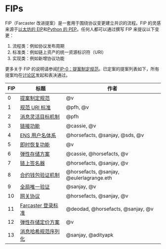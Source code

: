 # FIPs

FIP（Farcaster 改进提案）是一套用于围绕协议变更建立共识的流程。FIP 的灵感来源于[以太坊的 EIP](https://eips.ethereum.org/EIPS/eip-1)和[Python 的 PEP](https://peps.python.org/pep-0001/)。任何人都可以通过撰写 FIP 来提议以下变更：

1. 流程类：例如协议发布周期
2. 标准类：例如链上资产的统一资源标识符（URI）
3. 实现类：例如新增协议功能

更多关于 FIP 的说明请参阅[FIP-0：提案制定规范](https://github.com/farcasterxyz/protocol/discussions/82)。已定案的提案列表如下，所有提案均在[讨论区](https://github.com/farcasterxyz/protocol/discussions/categories/fip-stage-4-finalized)发起和表决通过。

| FIP | 标题                                                                           | 作者                                     |
| --- | ------------------------------------------------------------------------------ | ---------------------------------------- |
| 0   | [提案制定规范](https://github.com/farcasterxyz/protocol/discussions/82)        | @v                                       |
| 1   | [规范 URI 标准](https://github.com/farcasterxyz/protocol/discussions/72)       | @pfh, @v                                 |
| 2   | [消息灵活目标机制](https://github.com/farcasterxyz/protocol/discussions/71)    | @pfh                                     |
| 3   | [链接功能](https://github.com/farcasterxyz/protocol/discussions/85)            | @cassie, @v                              |
| 4   | [ENS 用户名体系](https://github.com/farcasterxyz/protocol/discussions/90)      | @horsefacts, @sanjay, @sds, @v           |
| 5   | [即时恢复功能](https://github.com/farcasterxyz/protocol/discussions/100)       | @v                                       |
| 6   | [弹性存储方案](https://github.com/farcasterxyz/protocol/discussions/98)        | @cassie, @horsefacts, @v                 |
| 7   | [链上签名器](https://github.com/farcasterxyz/protocol/discussions/103)         | @horsefacts, @sanjay, @v                 |
| 8   | [合约钱包验证机制](https://github.com/farcasterxyz/protocol/discussions/109)   | @horsefacts, @sanjay, @eulerlagrange.eth |
| 9   | [全局唯一验证](https://github.com/farcasterxyz/protocol/discussions/114)       | @sanjay, @v                              |
| 10  | [网关协议](https://github.com/farcasterxyz/protocol/discussions/133)           | @horsefacts, @sanjay, @v                 |
| 11  | [Farcaster 登录标准](https://github.com/farcasterxyz/protocol/discussions/110) | @deodad, @horsefacts, @sanjay, @v        |
| 12  | [弹性存储定价方案](https://github.com/farcasterxyz/protocol/discussions/126)   | @v                                       |
| 13  | [消息哈希规范序列化](https://github.com/farcasterxyz/protocol/discussions/87)  | @sanjay, @adityapk                       |
